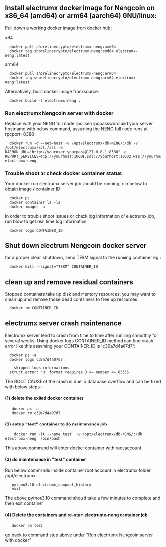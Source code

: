 ## Install electrumx docker image for Nengcoin on x86_64 (amd64) or arm64 (aarch64) GNU/linux: 

Pull down a working docker image from docker hub:

x64
```
  docker pull shorelinecrypto/electrumx-neng:amd64
  docker tag shorelinecrypto/electrumx-neng:amd64 electrumx-neng:latest
```
arm64
```
  docker pull shorelinecrypto/electrumx-neng:arm64
  docker tag shorelinecrypto/electrumx-neng:arm64 electrumx-neng:latest
```
Alternatively, build docker image from source:

```
  docker build -t electrumx-neng .
```

### Run electrumx Nengcoin server with docker

Replace with your NENG full node rpcuser/rpcpassword and your server hostname with below command, assuming the NENG full node runs at rpcport=8388 :

```
  docker run -d --net=host -v /opt/electrumx/db-NENG/:/db -v /opt/electrumx/ssl:/ssl -e DAEMON_URL="http://youruser:yourpass@127.0.0.1:8388" -e REPORT_SERVICES=tcp://yourhost:10001,ssl://yourhost:10002,wss://yourhost:10003 electrumx-neng
```

### Trouble shoot or check docker container status

Your docker run electrumx server job should be running, run below to obtain image / container ID

```
  docker ps
  docker container ls -la
  docker images -a
```

In order to trouble shoot issues or check log information of electrumx job, run blow to get real time log information 

```
  docker logs CONTAINER_ID
```

## Shut down electrum Nengcoin docker server
 for a proper clean shutdown, send TERM signal to the running container eg.: 

```
  docker kill --signal="TERM" CONTAINER_ID

```

## clean up and remove residual containers

Stopped containers take up disk and memory resources, you may want to clean up and remove those dead containers to free up resources

```
  docker rm CONTAINER_ID
```

## electrumx server crash maintenance

Electrumx server tend to crash from time to time after running smoothly for several weeks.  Using docker logs CONTAINER_ID method can find 
crash error like this assuming your CONTAINER_ID is 'c39a7d4a07d7': 
```
  docker ps -a
  docker logs c39a7d4a07d7

--- skipped logs informations ---
  struct.error: 'H' format requires 0 <= number <= 65535
```

The ROOT CAUSE of the crash is due to database overflow and can be fixed with below steps  :

#### (1) delete the exited docker container
```
   docker ps -a
   docker rm c39a7d4a07d7
```

#### (2) setup "test" container to do maintenance job
```
    docker run -it --name test  -v /opt/electrumx/db-NENG/:/db   electrumx-neng  /bin/bash
```

This above command will enter docker container with root account.
#### (3) do maintenance in "test" container

Run below commands inside container root account in electrumx folder  /opt/electrumx

```
   python3.10 electrumx_compact_history
   exit
```

The above python3.10 command should take a few minutes to complete and then exit container


#### (4) Delete the containers and re-start electrumx-neng container job
```
   docker rm test
```
   go back to command step above under "Run electrumx Nengcoin server with docker"

